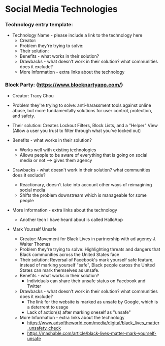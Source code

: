 # Social Media Technologies


### Technology entry template:
- Technology Name - please include a link to the technology here
  - Creator:
  - Problem they're trying to solve:
  - Their solution:
  - Benefits - what works in their solution?
  - Drawbacks - what doesn't work in their solution? what communities does it exclude? 
  - More Information - extra links about the technology

### Block Party: (https://www.blockpartyapp.com/)
  - Creator: Tracy Chou
  - Problem they're trying to solve: anti-harassment tools against online abuse, but more fundamentally solutions for user control, protection, and safety.
  - Their solution: Creates Lockout Filters, Block Lists, and a "Helper" View (Allow a user you trust to filter through what you've locked out)
  - Benefits - what works in their solution?
     - Works well with existing technologies
     - Allows people to be aware of everything that is going on social media or not --> gives them agency
  - Drawbacks - what doesn't work in their solution? what communities does it exclude? 
     - Reactionary, doesn't take into account other ways of reimagining social media
     - Shifts the problem downstream which is manageable for some people
  - More Information - extra links about the technology
      - Another tech I have heard about is called HalloApp

- Mark Yourself Unsafe 
  - Creator: Movement for Black Lives in partnership with ad agency J. Walter Thomas
  - Problem they're trying to solve: Highlighting threats and dangers that Black communities across the United States face
  - Their solution: Reversal of Facebook's mark yourself safe feature, instead of marking yourself "safe", Black people caross the United States can mark themselves as unsafe.
  - Benefits - what works in their solution?
    - Individuals can share their unsafe status on Facebook and Twitter  
  - Drawbacks - what doesn't work in their solution? what communities does it exclude? 
    - The link for the website is marked as unsafe by Google, which is a deterrent to usage
    - Lack of action(s) after marking oneself as "unsafe" 
  - More Information - extra links about the technology
    - https://www.adsoftheworld.com/media/digital/black_lives_matter_unsafety_check
    - https://mashable.com/article/black-lives-matter-mark-yourself-unsafe  
